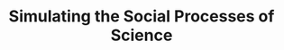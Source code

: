 ---
dateStart: 2005-04-07
dateEnd: 2005-04-11
title: "Simulating the Social Processes of Science"
venue: "Lorentz Workshop"
organizer: Andrea Scharnhorst
credit:
city: Leiden
state:
country: The Netherlands
pdfLink: 20050407-simulating-social-science.pdf
venueImages:
---